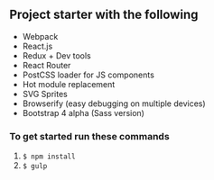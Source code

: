 ## Project starter with the following

* Webpack
* React.js
* Redux + Dev tools
* React Router
* PostCSS loader for JS components
* Hot module replacement
* SVG Sprites
* Browserify (easy debugging on multiple devices)
* Bootstrap 4 alpha (Sass version)

### To get started run these commands

1. `$ npm install`
3. `$ gulp`
